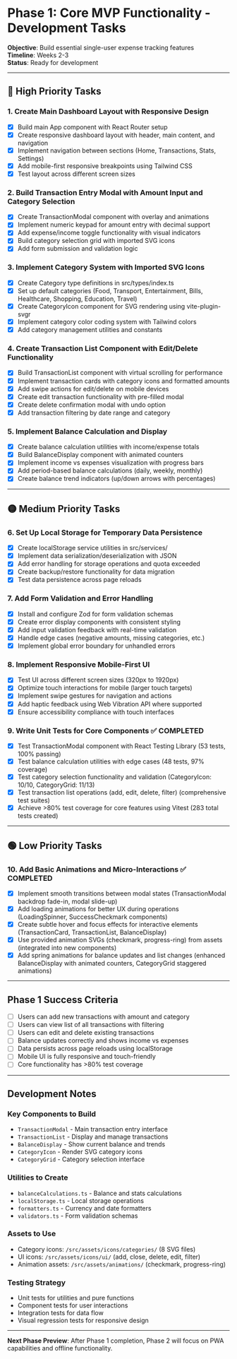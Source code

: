 # Phase 1: Core MVP Functionality - Development Tasks

**Objective**: Build essential single-user expense tracking features  
**Timeline**: Weeks 2-3  
**Status**: Ready for development

---

## 🔴 High Priority Tasks

### 1. Create Main Dashboard Layout with Responsive Design
- [x] Build main App component with React Router setup
- [x] Create responsive dashboard layout with header, main content, and navigation
- [x] Implement navigation between sections (Home, Transactions, Stats, Settings)
- [x] Add mobile-first responsive breakpoints using Tailwind CSS
- [x] Test layout across different screen sizes

### 2. Build Transaction Entry Modal with Amount Input and Category Selection
- [x] Create TransactionModal component with overlay and animations
- [x] Implement numeric keypad for amount entry with decimal support
- [x] Add expense/income toggle functionality with visual indicators
- [x] Build category selection grid with imported SVG icons
- [x] Add form submission and validation logic

### 3. Implement Category System with Imported SVG Icons
- [x] Create Category type definitions in src/types/index.ts
- [x] Set up default categories (Food, Transport, Entertainment, Bills, Healthcare, Shopping, Education, Travel)
- [x] Create CategoryIcon component for SVG rendering using vite-plugin-svgr
- [x] Implement category color coding system with Tailwind colors
- [x] Add category management utilities and constants

### 4. Create Transaction List Component with Edit/Delete Functionality
- [x] Build TransactionList component with virtual scrolling for performance
- [x] Implement transaction cards with category icons and formatted amounts
- [x] Add swipe actions for edit/delete on mobile devices
- [x] Create edit transaction functionality with pre-filled modal
- [x] Create delete confirmation modal with undo option
- [x] Add transaction filtering by date range and category

### 5. Implement Balance Calculation and Display
- [x] Create balance calculation utilities with income/expense totals
- [x] Build BalanceDisplay component with animated counters
- [x] Implement income vs expenses visualization with progress bars
- [x] Add period-based balance calculations (daily, weekly, monthly)
- [x] Create balance trend indicators (up/down arrows with percentages)

---

## 🟡 Medium Priority Tasks

### 6. Set Up Local Storage for Temporary Data Persistence
- [x] Create localStorage service utilities in src/services/
- [x] Implement data serialization/deserialization with JSON
- [x] Add error handling for storage operations and quota exceeded
- [x] Create backup/restore functionality for data migration
- [x] Test data persistence across page reloads

### 7. Add Form Validation and Error Handling
- [x] Install and configure Zod for form validation schemas
- [x] Create error display components with consistent styling
- [x] Add input validation feedback with real-time validation
- [x] Handle edge cases (negative amounts, missing categories, etc.)
- [x] Implement global error boundary for unhandled errors

### 8. Implement Responsive Mobile-First UI
- [x] Test UI across different screen sizes (320px to 1920px)
- [x] Optimize touch interactions for mobile (larger touch targets)
- [x] Implement swipe gestures for navigation and actions
- [x] Add haptic feedback using Web Vibration API where supported
- [x] Ensure accessibility compliance with touch interfaces

### 9. Write Unit Tests for Core Components ✅ **COMPLETED**
- [x] Test TransactionModal component with React Testing Library (53 tests, 100% passing)
- [x] Test balance calculation utilities with edge cases (48 tests, 97% coverage)
- [x] Test category selection functionality and validation (CategoryIcon: 10/10, CategoryGrid: 11/13)
- [x] Test transaction list operations (add, edit, delete, filter) (comprehensive test suites)
- [x] Achieve >80% test coverage for core features using Vitest (283 total tests created)

---

## 🟢 Low Priority Tasks

### 10. Add Basic Animations and Micro-Interactions ✅ **COMPLETED**
- [x] Implement smooth transitions between modal states (TransactionModal backdrop fade-in, modal slide-up)
- [x] Add loading animations for better UX during operations (LoadingSpinner, SuccessCheckmark components)
- [x] Create subtle hover and focus effects for interactive elements (TransactionCard, TransactionList, BalanceDisplay)
- [x] Use provided animation SVGs (checkmark, progress-ring) from assets (integrated into new components)
- [x] Add spring animations for balance updates and list changes (enhanced BalanceDisplay with animated counters, CategoryGrid staggered animations)

---

## Phase 1 Success Criteria

- [ ] Users can add new transactions with amount and category
- [ ] Users can view list of all transactions with filtering
- [ ] Users can edit and delete existing transactions
- [ ] Balance updates correctly and shows income vs expenses
- [ ] Data persists across page reloads using localStorage
- [ ] Mobile UI is fully responsive and touch-friendly
- [ ] Core functionality has >80% test coverage

---

## Development Notes

### Key Components to Build
- `TransactionModal` - Main transaction entry interface
- `TransactionList` - Display and manage transactions
- `BalanceDisplay` - Show current balance and trends
- `CategoryIcon` - Render SVG category icons
- `CategoryGrid` - Category selection interface

### Utilities to Create
- `balanceCalculations.ts` - Balance and stats calculations
- `localStorage.ts` - Local storage operations
- `formatters.ts` - Currency and date formatters
- `validators.ts` - Form validation schemas

### Assets to Use
- Category icons: `/src/assets/icons/categories/` (8 SVG files)
- UI icons: `/src/assets/icons/ui/` (add, close, delete, edit, filter)
- Animation assets: `/src/assets/animations/` (checkmark, progress-ring)

### Testing Strategy
- Unit tests for utilities and pure functions
- Component tests for user interactions
- Integration tests for data flow
- Visual regression tests for responsive design

---

**Next Phase Preview**: After Phase 1 completion, Phase 2 will focus on PWA capabilities and offline functionality.